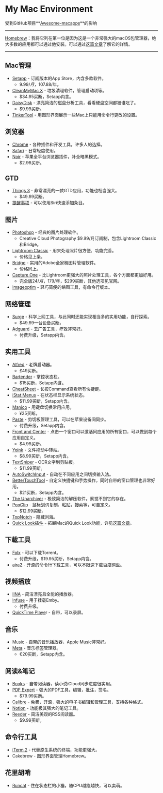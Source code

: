 # My Mac Environment

受到GitHub项目**[Awesome-macapps](https://github.com/kyriejoshua/awesome-macapps)**的影响

---

[Homebrew](https://brew.sh/)：我将它列在第一位是因为这是一个非常强大的macOS包管理器，绝大多数的应用都可以通过他安装。可以通过[这篇文章](https://sspai.com/post/42924)了解它的详情。

---

## Mac管理

- [Setapp](https://setapp.com/) - 订阅版本的App Store，内含多款软件。
    - $9.99/月，$107.88/年。
- [CleanMyMac X](https://cleanmymac.com/zh) - 垃圾清理软件，管理启动项等。
    - $34.95买断，Setapp内含。
- [DaisyDisk](https://daisydiskapp.com) - 漂亮简洁的磁盘分析工具，看看硬盘空间都被谁吃了。
    - $9.99买断。
- [TinkerTool](https://www.bresink.com/osx/TinkerTool.html) - 用图形界面展示一些Mac上只能用命令行更改的设置。

## 浏览器

- [Chrome](https://www.google.com/intl/zh-CN/chrome/) - 各种插件和开发工具，许多人的选择。
- [Safari](https://www.apple.com/safari/) - 日常轻度使用。
- [Noir](https://getnoir.app) - 苹果全平台浏览器插件，补全暗黑模式。
    - $2.99买断。

## GTD

- [Things 3](https://culturedcode.com/things/) - 非常漂亮的一款GTD应用，功能也相当强大。
    - $49.99买断。
- [提醒事项](https://support.apple.com/zh-cn/HT205890) - 可以使用Siri快速添加条目。

## 图片

- [Photoshop](https://www.adobe.com/products/photoshop.html) - 经典的图片处理软件。
    - Creative Cloud Photography $9.99/月订阅制，包含Lightroom Classic和Bridge。
- [Lightroom Classic](https://www.adobe.com/products/photoshop-lightroom-classic.html) - 用来处理照片很方便，功能完善。
    - 价格见上条。
- [Bridge](https://www.adobe.com/products/bridge.html) - 实用的Adobe全家桶图片管理软件。
    - 价格同上。
- [Capture One](https://www.captureone.com/) - 比Lightroom更强大的照片处理工具，各个方面都更加好用。
    - 完全版$24/月，$179/年，$299买断，其他选项见官网。
- [Imageoptim](https://imageoptim.com/mac) - 轻巧简便的缩图工具，有命令行版本。

## 网络管理

- [Surge](https://nssurge.com) - 科学上网工具，与此同时还能实现相当多的实用功能，自行探索。
    - $49.99一台设备买断。
- [Adguard](https://adguard.com/) - 去广告工具，疗效非常好。
    - 付费升级，Setapp内含。

## 实用工具

- [Alfred](https://www.alfredapp.com/) - 老牌启动器。
    - £49买断。
- [Bartender](https://www.macbartender.com/) - 掌控状态栏。
    - $15买断，Setapp内含。
- [CheatSheet](https://mediaatelier.com/CheatSheet/) - 长按Command查看所有快捷键。
- [iStat Menus](https://bjango.com/mac/istatmenus/) - 在状态栏显示系统状态。
    - $11.99买断，Setapp内含。
- [Manico](https://manico.im/) - 用键盘切换常用应用。
    - ¥25买断。
- [Paste](https://pasteapp.io/) - 剪切板管理工具，可以在苹果设备间同步。
    - 付费升级，Setapp内含。
- [Front and Center](https://hypercritical.co/front-and-center/) - 点击一个窗口可以激活同应用的所有窗口，可以做到每个应用自定义。
    - $4.99买断。
- [Yoink](https://eternalstorms.at/yoink/mac/) - 文件拖动中转站。
    - $8.99买断，Setapp内含。
- [TextSniper](https://textsniper.app) - OCR文字到剪贴板。
    - $11.99买断。
- [AutoSwitchInput](https://www.better365.cn/AutoSwitchInput.html) - 自动在不同应用之间切换输入法。
- [BetterTouchTool](https://folivora.ai) - 自定义快捷键和手势操作，同时自带的窗口管理也非常好用。
    - $21买断，Setapp内含。
- [The Unarchiver](https://theunarchiver.com) - 极致简洁的解压软件，察觉不到它的存在。
- [PopClip](https://pilotmoon.com/popclip/) - 鼠标划词复制，粘贴，搜索等，可自定义。
    - $12.99买断。
- [TopNotch](http://topnotch.app) - 隐藏刘海。
- [Quick Look插件](http://www.quicklookplugins.com/) - 拓展Mac的Quick Look功能，详见[这篇文章](https://sspai.com/post/31927)。

## 下载工具

- [Folx](https://www.mac-downloader.com) - 可以下载Torrent。
    - 付费升级，$19.95买断，Setapp内含。
- [aira2](https://aria2.github.io) - 开源的命令行下载工具，可以不限速下载百度网盘。

## 视频播放

- [IINA](https://iina.io/) - 简洁漂亮且全能的播放器。
- [Infuse](https://firecore.com/infuse) - 用于挂载Emby。
    - 付费升级。
- [QuickTime Playe](https://support.apple.com/zh-cn/quicktime)r - 自带，可以录屏。

## 音乐

- [Music](https://www.apple.com/apple-music/) - 自带的音乐播放器，Apple Music非常好。
- [Meta](https://www.nightbirdsevolve.com/meta/) - 音乐标签管理器。
    - €20买断，Setapp内含。

## 阅读&笔记

- [Books](https://www.apple.com/apple-books/) - 自带阅读器，读小说iCloud同步进度很实用。
- [PDF Expert](https://pdfexpert.com) - 强大的PDF工具，编辑，批注，签名。
    - $79.99买断。
- [Calibre](https://calibre-ebook.com) - 免费，开源，强大的电子书编辑和管理工具，支持各种格式。
- [Notion](https://www.notion.so/) - 功能极其强大的笔记工具。
- [Reeder](https://reederapp.com/) - 简洁美观的RSS阅读器。
    - $9.99买断。

## 命令行工具

- [iTerm 2](https://www.iterm2.com/) - 代替原生系统的终端，功能更强大。
- Cakebrew - 图形界面管理Homebrew。

## 花里胡哨

- [Runcat](https://apps.apple.com/cn/app/runcat/id1429033973?mt=12) - 住在状态栏的小猫，随CPU越跑越快，可以卖萌。
